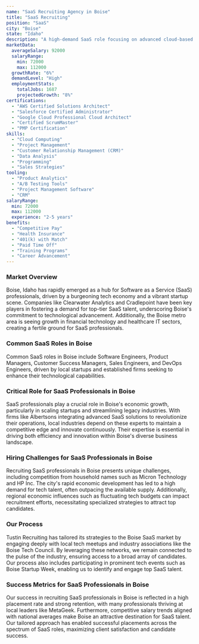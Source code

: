 ```yaml
---
name: "SaaS Recruiting Agency in Boise"
title: "SaaS Recruiting"
position: "SaaS"
city: "Boise"
state: "Idaho"
description: "A high-demand SaaS role focusing on advanced cloud-based solutions and customer engagement."
marketData:
  averageSalary: 92000
  salaryRange:
    min: 72000
    max: 112000
  growthRate: "6%"
  demandLevel: "High"
  employmentStats:
    totalJobs: 1687
    projectedGrowth: "8%"
certifications:
  - "AWS Certified Solutions Architect"
  - "Salesforce Certified Administrator"
  - "Google Cloud Professional Cloud Architect"
  - "Certified ScrumMaster"
  - "PMP Certification"
skills:
  - "Cloud Computing"
  - "Project Management"
  - "Customer Relationship Management (CRM)"
  - "Data Analysis"
  - "Programming"
  - "Sales Strategies"
tooling:
  - "Product Analytics"
  - "A/B Testing Tools"
  - "Project Management Software"
  - "CRM"
salaryRange:
  min: 72000
  max: 112000
  experience: "2-5 years"
benefits:
  - "Competitive Pay"
  - "Health Insurance"
  - "401(k) with Match"
  - "Paid Time Off"
  - "Training Programs"
  - "Career Advancement"
---
```


### Market Overview
Boise, Idaho has rapidly emerged as a hub for Software as a Service (SaaS) professionals, driven by a burgeoning tech economy and a vibrant startup scene. Companies like Clearwater Analytics and Cradlepoint have been key players in fostering a demand for top-tier SaaS talent, underscoring Boise's commitment to technological advancement. Additionally, the Boise metro area is seeing growth in financial technology and healthcare IT sectors, creating a fertile ground for SaaS professionals.
### Common SaaS Roles in Boise
Common SaaS roles in Boise include Software Engineers, Product Managers, Customer Success Managers, Sales Engineers, and DevOps Engineers, driven by local startups and established firms seeking to enhance their technological capabilities.

### Critical Role for SaaS Professionals in Boise
SaaS professionals play a crucial role in Boise's economic growth, particularly in scaling startups and streamlining legacy industries. With firms like Albertsons integrating advanced SaaS solutions to revolutionize their operations, local industries depend on these experts to maintain a competitive edge and innovate continuously. Their expertise is essential in driving both efficiency and innovation within Boise's diverse business landscape.

### Hiring Challenges for SaaS Professionals in Boise
Recruiting SaaS professionals in Boise presents unique challenges, including competition from household names such as Micron Technology and HP Inc. The city's rapid economic development has led to a high demand for tech talent, often outpacing the available supply. Additionally, regional economic influences such as fluctuating tech budgets can impact recruitment efforts, necessitating specialized strategies to attract top candidates.

### Our Process
Tustin Recruiting has tailored its strategies to the Boise SaaS market by engaging deeply with local tech meetups and industry associations like the Boise Tech Council. By leveraging these networks, we remain connected to the pulse of the industry, ensuring access to a broad array of candidates. Our process also includes participating in prominent tech events such as Boise Startup Week, enabling us to identify and engage top SaaS talent.

### Success Metrics for SaaS Professionals in Boise
Our success in recruiting SaaS professionals in Boise is reflected in a high placement rate and strong retention, with many professionals thriving at local leaders like MetaGeek. Furthermore, competitive salary trends aligned with national averages make Boise an attractive destination for SaaS talent. Our tailored approach has enabled successful placements across the spectrum of SaaS roles, maximizing client satisfaction and candidate success.